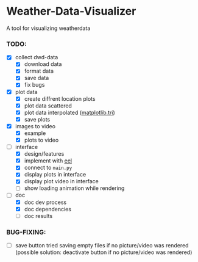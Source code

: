 # Weather-Data-Visualizer
A tool for visualizing weatherdata

### TODO:
- [x] collect dwd-data
  - [x] download data
  - [x] format data
  - [x] save data
  - [x] fix bugs
- [x] plot data
  - [x] create diffrent location plots
  - [x] plot data scattered
  - [x] plot data interpolated ([matplotlib.tri](https://matplotlib.org/stable/gallery/images_contours_and_fields/irregulardatagrid.html))
  - [x] save plots
- [x] images to video
  - [x] example
  - [x] plots to video
- [ ] interface
  - [x] design/features
  - [x] implement with [eel](https://github.com/ChrisKnott/Eel)
  - [x] connect to `main.py`
  - [x] display plots in interface
  - [x] display plot video in interface
  - [ ] show loading animation while rendering
- [ ] doc
  - [x] doc dev process
  - [x] doc dependencies
  - [ ] doc results

### BUG-FIXING:
- [ ] save button tried saving empty files if no picture/video was rendered (possible solution: deactivate button if no picture/video was rendered)
